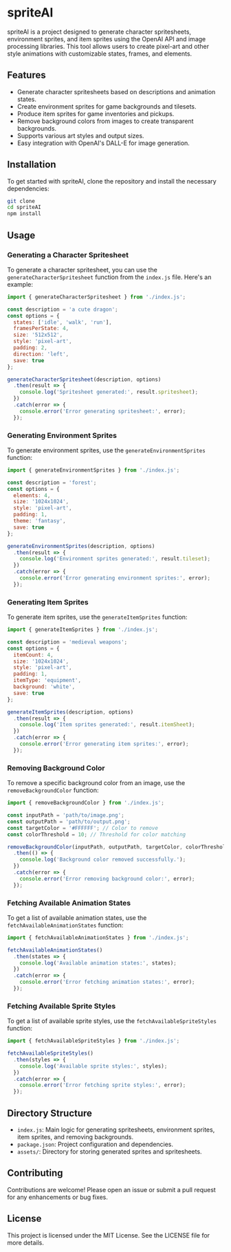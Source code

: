 # spriteAI

spriteAI is a project designed to generate character spritesheets, environment sprites, and item sprites using the OpenAI API and image processing libraries. This tool allows users to create pixel-art and other style animations with customizable states, frames, and elements.

## Features

- Generate character spritesheets based on descriptions and animation states.
- Create environment sprites for game backgrounds and tilesets.
- Produce item sprites for game inventories and pickups.
- Remove background colors from images to create transparent backgrounds.
- Supports various art styles and output sizes.
- Easy integration with OpenAI's DALL-E for image generation.

## Installation

To get started with spriteAI, clone the repository and install the necessary dependencies:

```bash
git clone 
cd spriteAI
npm install
```

## Usage

### Generating a Character Spritesheet

To generate a character spritesheet, you can use the `generateCharacterSpritesheet` function from the `index.js` file. Here's an example:

```javascript
import { generateCharacterSpritesheet } from './index.js';

const description = 'a cute dragon';
const options = {
  states: ['idle', 'walk', 'run'],
  framesPerState: 4,
  size: '512x512',
  style: 'pixel-art',
  padding: 2,
  direction: 'left',
  save: true
};

generateCharacterSpritesheet(description, options)
  .then(result => {
    console.log('Spritesheet generated:', result.spritesheet);
  })
  .catch(error => {
    console.error('Error generating spritesheet:', error);
  });
```

### Generating Environment Sprites

To generate environment sprites, use the `generateEnvironmentSprites` function:

```javascript
import { generateEnvironmentSprites } from './index.js';

const description = 'forest';
const options = {
  elements: 4,
  size: '1024x1024',
  style: 'pixel-art',
  padding: 1,
  theme: 'fantasy',
  save: true
};

generateEnvironmentSprites(description, options)
  .then(result => {
    console.log('Environment sprites generated:', result.tileset);
  })
  .catch(error => {
    console.error('Error generating environment sprites:', error);
  });
```

### Generating Item Sprites

To generate item sprites, use the `generateItemSprites` function:

```javascript
import { generateItemSprites } from './index.js';

const description = 'medieval weapons';
const options = {
  itemCount: 4,
  size: '1024x1024',
  style: 'pixel-art',
  padding: 1,
  itemType: 'equipment',
  background: 'white',
  save: true
};

generateItemSprites(description, options)
  .then(result => {
    console.log('Item sprites generated:', result.itemSheet);
  })
  .catch(error => {
    console.error('Error generating item sprites:', error);
  });
```

### Removing Background Color

To remove a specific background color from an image, use the `removeBackgroundColor` function:

```javascript
import { removeBackgroundColor } from './index.js';

const inputPath = 'path/to/image.png';
const outputPath = 'path/to/output.png';
const targetColor = '#FFFFFF'; // Color to remove
const colorThreshold = 10; // Threshold for color matching

removeBackgroundColor(inputPath, outputPath, targetColor, colorThreshold)
  .then(() => {
    console.log('Background color removed successfully.');
  })
  .catch(error => {
    console.error('Error removing background color:', error);
  });
```

### Fetching Available Animation States

To get a list of available animation states, use the `fetchAvailableAnimationStates` function:

```javascript
import { fetchAvailableAnimationStates } from './index.js';

fetchAvailableAnimationStates()
  .then(states => {
    console.log('Available animation states:', states);
  })
  .catch(error => {
    console.error('Error fetching animation states:', error);
  });
```

### Fetching Available Sprite Styles

To get a list of available sprite styles, use the `fetchAvailableSpriteStyles` function:

```javascript
import { fetchAvailableSpriteStyles } from './index.js';

fetchAvailableSpriteStyles()
  .then(styles => {
    console.log('Available sprite styles:', styles);
  })
  .catch(error => {
    console.error('Error fetching sprite styles:', error);
  });
```

## Directory Structure

- `index.js`: Main logic for generating spritesheets, environment sprites, item sprites, and removing backgrounds.
- `package.json`: Project configuration and dependencies.
- `assets/`: Directory for storing generated sprites and spritesheets.

## Contributing

Contributions are welcome! Please open an issue or submit a pull request for any enhancements or bug fixes.

## License

This project is licensed under the MIT License. See the LICENSE file for more details.
